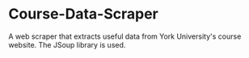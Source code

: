 # Course-Data-Scraper
A web scraper that extracts useful data from York University's course website. The JSoup library is used.
